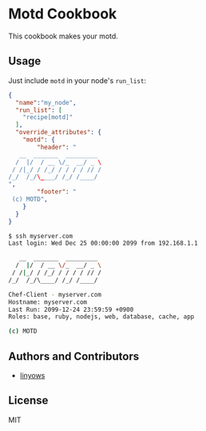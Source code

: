 Motd Cookbook
=============

This cookbook makes your motd.

Usage
-----

Just include `motd` in your node's `run_list`:

```json
{
  "name":"my_node",
  "run_list": [
    "recipe[motd]"
  ],
  "override_attributes": {
    "motd": {
        "header": "
   __  _______  _________
  /  |/  / __ \/_  __/ _ \
 / /|_/ / /_/ / / / / // /
/_/  /_/\____/ /_/ /____/
",
        "footer": "
 (c) MOTD",
    }
  }
}
```

```sh
$ ssh myserver.com
Last login: Wed Dec 25 00:00:00 2099 from 192.168.1.1

   __  _______  _________
  /  |/  / __ \/_  __/ _ \
 / /|_/ / /_/ / / / / // /
/_/  /_/\____/ /_/ /____/

Chef-Client - myserver.com
Hostname: myserver.com
Last Run: 2099-12-24 23:59:59 +0900
Roles: base, ruby, nodejs, web, database, cache, app

(c) MOTD
```

Authors and Contributors
------------------------

- [linyows](https://github.com/linyows)

License
-------

MIT
